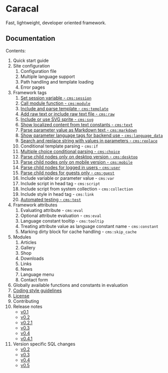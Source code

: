 # Caracal

Fast, lightweight, developer oriented framework.


## Documentation

Contents:

1. Quick start guide
2. Site configuration
	1. Configuration file
	2. Multiple language support
	3. Path handling and template loading
	4. Error pages
3. Framework tags
	1. [Set session variable - `cms:session`](docs/tags/session.markdown)
	2. [Call module function - `cms:module`](docs/tags/module.markdown)
	3. [Include and parse template - `cms:template`](docs/tags/template.markdown)
	4. [Add raw text or include raw text file - `cms:raw`](docs/tags/raw.markdown)
	5. [Include or use SVG sprite - `cms:svg`](docs/tags/svg.markdown)
	6. [Show localized content from text constants - `cms:text`](docs/tags/text.markdown)
	7. [Parse parameter value as Markdown text - `cms:markdown`](docs/tags/markdown.markdown)
	8. [Show parameter language tags for backend use - `cms:language_data`](docs/tags/language_data.markdown)
	9. [Search and replace string with values in parameters - `cms:replace`](docs/tags/replace.markdown)
	10. Conditional template parsing - `cms:if`
	11. [Multiple choice conditional parsing - `cms:choice`](docs/tags/choice.markdown)
	12. [Parse child nodes only on desktop version - `cms:desktop`](docs/tags/desktop.markdown)
	13. [Parse child nodes only on mobile version - `cms:mobile`](docs/tags/mobile.markdown)
	14. [Parse child nodes for logged in users - `cms:user`](docs/tags/user.markdown)
	15. [Parse child nodes for guests only - `cms:guest`](docs/tags/guest.markdown)
	16. Include variable or parameter value - `cms:var`
	17. Include script in head tag - `cms:script`
	18. Include script from system collection - `cms:collection`
	19. Include style in head tag - `cms:link`
	20. [Automated testing - `cms:test`](docs/tags/test.markdown)
4. Framework attributes
	1. Evaluating attribute - `cms:eval`
	2. Optional attribute evaluation - `cms:eval`
	3. Language constant tooltip - `cms:tooltip`
	4. Treating attribute value as language constant name - `cms:constant`
	5. Marking dirty block for cache handling - `cms:skip_cache`
5. Modules
	1. Articles
	2. Gallery
	3. Shop
	4. Downloads
	5. Links
	6. News
	7. Language menu
	8. Contact form
6. Globally available functions and constants in evaluation
7. [Coding style guidelines](docs/coding_style.markdown)
8. [License](docs/COPYING)
9. Contributing
10. Release notes
	- [v0.1](docs/release_notes/v0.1.markdown)
	- [v0.2](docs/release_notes/v0.2.markdown)
	- [v0.2.1](docs/release_notes/v0.2.1.markdown)
	- [v0.3](docs/release_notes/v0.3.markdown)
	- [v0.4](docs/release_notes/v0.4.markdown)
	- [v0.4.1](docs/release_notes/v0.4.1.markdown)
11. Version specific SQL changes
	- [v0.2](docs/version_changes/0.2)
	- [v0.3](docs/version_changes/0.3)
	- [v0.4](docs/version_changes/0.4)
	- [v0.5](docs/version_changes/0.5)
